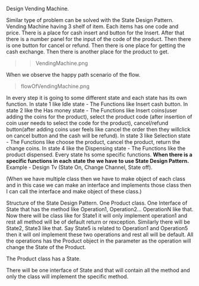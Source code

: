 Design Vending Machine.

Similar type of problem can be solved with the State Design Pattern.
Vending Machine having 3 shelf of item. Each items has one code and price.
There is a place for cash insert and button for the Insert. After that there is a number panel for the input of the code of the product.
Then there is one button for cancel or refund.
Then there is one place for getting the cash exchange.
Then there is another place for the product to get.

>>VendingMachine.png

When we observe the happy path scenario of the flow. 
> flowOfVendingMachine.png

In every step it is going to some different state and each state has its own function.
In state 1 like Idle state - The Functions like Insert cash button.
In state 2 like the Has money state - The Functions like Insert coins(user adding the coins for the product), select the product code (after insertion of coin user needs to select the code for the product), cancel/refund button(after adding coins user feels like cancel the order then they willclick on cancel button and the cash will be refund).
In state 3 like Selection state - The Functions like choose the product, cancel the product, return the change coins.
In state 4 like the Dispensing state - The Functions like the product dispensed.
Every state hs some specific functions.
**When there is a specific functions in each state the we have to use State Design Pattern.**
Example - Design Tv (State On, Change Channel, State off).



(When we have multiple class then we have to make object of each class and in this case we can make an interface and implements those class then I can call the interface and make object of these class.)

Structure of the State Design Pattern.
One Product class.
One Interface of State that has the method like Operation1, Operation2... OperationN like that. Now there will be class like for State1 it will only implement operation1 and rest all method will be of default return or rexception. Similarly there will be State2, State3 like that. Say State5 is related to Operation1 and Operation5 then it will onl implement these two operations and rest all will be default.
All the operations has the Product object in the parameter as the operation will change the State of the Product.

The Product class has a State.

There will be one interface of State and that will contain all the method and only the class will implement the specific method.